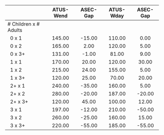 
|                      |    ATUS-Wend |     ASEC-Gap |    ATUS-Wday |     ASEC-Gap |
| -------------------- | :----------: | :----------: | :----------: | :----------: |
| # Children x # Adults |              |              |              |              |
| &nbsp;&nbsp;0 x 1    |       145.00 |       -15.00 |       110.00 |         0.00 |
| &nbsp;&nbsp;0 x 2    |       165.00 |         2.00 |       120.00 |         5.00 |
| &nbsp;&nbsp;0 x 3+   |       131.00 |        -1.00 |        81.00 |         9.00 |
| &nbsp;&nbsp;1 x 1    |       170.00 |        20.00 |       120.00 |        30.00 |
| &nbsp;&nbsp;1 x 2    |       215.00 |        24.00 |       155.00 |         5.00 |
| &nbsp;&nbsp;1 x 3+   |       120.00 |        25.00 |        70.00 |        20.00 |
| &nbsp;&nbsp;2+ x 1   |       240.00 |       -35.00 |       160.00 |         5.00 |
| &nbsp;&nbsp;2+ x 2   |       280.00 |       -20.00 |       187.00 |       -20.00 |
| &nbsp;&nbsp;2+ x 3+  |       120.00 |        45.00 |       100.00 |        12.00 |
| &nbsp;&nbsp;3 x 1    |       197.00 |       -12.00 |       210.00 |       -50.00 |
| &nbsp;&nbsp;3 x 2    |       260.00 |       -25.00 |       160.00 |        15.00 |
| &nbsp;&nbsp;3 x 3+   |       220.00 |       -55.00 |       185.00 |       -55.00 |

